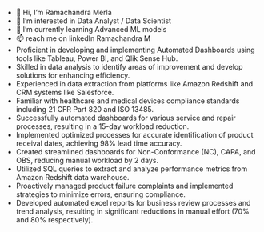 - 👋 Hi, I’m Ramachandra Merla
- 👀 I’m interested in Data Analyst / Data Scientist
- 🌱 I’m currently learning Advanced ML models
- 📫 reach me on linkedIn Ramachandra M
- Proficient in developing and implementing Automated Dashboards using tools like Tableau, Power BI, and Qlik Sense Hub.
- Skilled in data analysis to identify areas of improvement and develop solutions for enhancing efficiency.
- Experienced in data extraction from platforms like Amazon Redshift and CRM systems like Salesforce.
- Familiar with healthcare and medical devices compliance standards including 21 CFR Part 820 and ISO 13485.
- Successfully automated dashboards for various service and repair processes, resulting in a 15-day workload reduction.
- Implemented optimized processes for accurate identification of product receival dates, achieving 98% lead time accuracy.
- Created streamlined dashboards for Non-Conformance (NC), CAPA, and OBS, reducing manual workload by 2 days.
- Utilized SQL queries to extract and analyze performance metrics from Amazon Redshift data warehouse.
- Proactively managed product failure complaints and implemented strategies to minimize errors, ensuring compliance.
- Developed automated excel reports for business review processes and trend analysis, resulting in significant reductions in manual effort (70% and 80% respectively).
